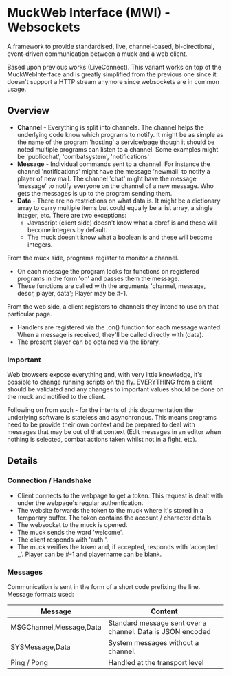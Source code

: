# MuckWeb Interface (MWI) - Websockets
A framework to provide standardised, live, channel-based, bi-directional, event-driven communication between a muck and a web client.

Based upon previous works (LiveConnect). This variant works on top of the MuckWebInterface and is greatly simplified from the previous one since it doesn't support a HTTP stream anymore since websockets are in common usage. 

## Overview
* **Channel** - Everything is split into channels. The channel helps the underlying code know which programs to notify. It might be as simple as the name of the program 'hosting' a service/page though it should be noted multiple programs can listen to a channel. Some examples might be 'publicchat', 'combatsystem', 'notifications'
* **Message** - Individual commands sent to a channel. For instance the channel 'notifications' might have the message 'newmail' to notify a player of new mail. The channel 'chat' might have the message 'message' to notify everyone on the channel of a new message. Who gets the messages is up to the program sending them.
* **Data** - There are no restrictions on what data is. It might be a dictionary array to carry multiple items but could equally be a list array, a single integer, etc. There are two exceptions:
  * Javascript (client side) doesn't know what a dbref is and these will become integers by default.
  * The muck doesn't know what a boolean is and these will become integers.

From the muck side, programs register to monitor a channel. 
* On each message the program looks for functions on registered programs in the form 'on<messsage>' and passes them the message.
* These functions are called with the arguments 'channel, message, descr, player, data'; Player may be #-1. 

From the web side, a client registers to channels they intend to use on that particular page.
* Handlers are registered via the .on() function for each message wanted. When a message is received, they'll be called directly with (data).
* The present player can be obtained via the library.

### Important
Web browsers expose everything and, with very little knowledge, it's possible to change running scripts on the fly. EVERYTHING from a client should be validated and any changes to important values should be done on the muck and notified to the client.

Following on from such - for the intents of this documentation the underlying software is stateless and asynchronous. This means programs need to be provide their own context and be prepared to deal with messages that may be out of that context (Edit messages in an editor when nothing is selected, combat actions taken whilst not in a fight, etc).

## Details

### Connection / Handshake
* Client connects to the webpage to get a token. This request is dealt with under the webpage's regular authentication.
* The website forwards the token to the muck where it's stored in a temporary buffer. The token contains the account / character details.
* The websocket to the muck is opened.
* The muck sends the word 'welcome'.
* The client responds with 'auth <token> <page being requested for>'.
* The muck verifies the token and, if accepted, responds with 'accepted <descr>,<playerDbref>,<playerName>'. Player can be #-1 and playername can be blank.

### Messages
Communication is sent in the form of a short code prefixing the line. Message formats used:

|Message|Content|
|-------|-------|
| MSGChannel,Message,Data|Standard message sent over a channel. Data is JSON encoded |
| SYSMessage,Data|System messages without a channel. |
| Ping / Pong|Handled at the transport level |

